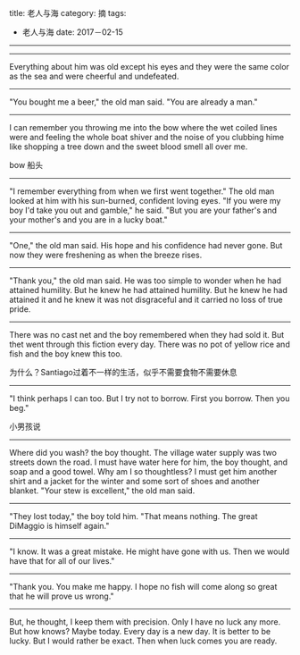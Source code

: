 title: 老人与海
category: 摘
tags:
  - 老人与海
date: 2017－02-15
---

---

Everything about him was old except his eyes and they were the same color as the sea and were cheerful and undefeated.

---

"You bought me a beer," the old man said. "You are already a man."

---

I can remember you throwing me into the bow where the wet coiled lines were and feeling the whole boat shiver and the noise of you clubbing hime like shopping a tree down and the sweet blood smell all over me.

bow 船头

---

"I remember everything from when we first went together."
The old man looked at him with his sun-burned, confident loving eyes.
"If you were my boy I'd take you out and gamble," he said. "But you are your father's and your mother's and you are in a lucky boat."

---

"One," the old man said. His hope and his confidence had never gone. But now they were freshening as when the breeze rises.

---

"Thank you," the old man said. He was too simple to wonder when he had attained humility. But he knew he had attained humility. But he knew he had attained it and he knew it was not disgraceful and it carried no loss of true pride.

---

There was no cast net and the boy remembered when they had sold it. But thet went through this fiction every day. There was no pot of yellow rice and fish and the boy knew this too.

为什么？Santiago过着不一样的生活，似乎不需要食物不需要休息

---

"I think perhaps I can too. But I try not to borrow. First you borrow. Then you beg."

小男孩说

---

Where did you wash? the boy thought. The village water supply was two streets down the road. I must have water here for him, the boy thought, and soap and a good towel. Why am I so thoughtless? I must get him another shirt and a jacket for the winter and some sort of shoes and another blanket.
"Your stew is excellent," the old man said.

---

"They lost today," the boy told him.
"That means nothing. The great DiMaggio is himself again."

---

"I know. It was a great mistake. He might have gone with us. Then we would have that for all of our lives."

---

"Thank you. You make me happy. I hope no fish will come along so great that he will prove us wrong."

---

But, he thought, I keep them with precision. Only I have no luck any more. But how knows? Maybe today. Every day is a new day. It is better to be lucky. But I would rather be exact. Then when luck comes you are ready.
